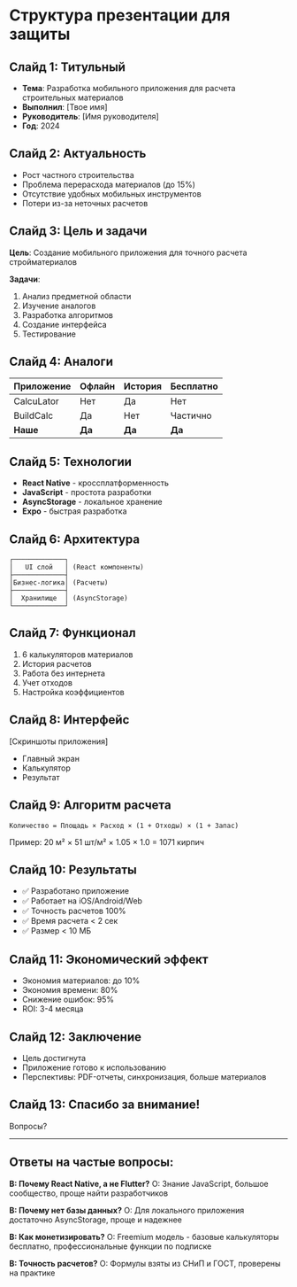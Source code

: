 # Структура презентации для защиты

## Слайд 1: Титульный
- **Тема**: Разработка мобильного приложения для расчета строительных материалов
- **Выполнил**: [Твое имя]
- **Руководитель**: [Имя руководителя]
- **Год**: 2024

## Слайд 2: Актуальность
- Рост частного строительства
- Проблема перерасхода материалов (до 15%)
- Отсутствие удобных мобильных инструментов
- Потери из-за неточных расчетов

## Слайд 3: Цель и задачи
**Цель**: Создание мобильного приложения для точного расчета стройматериалов

**Задачи**:
1. Анализ предметной области
2. Изучение аналогов
3. Разработка алгоритмов
4. Создание интерфейса
5. Тестирование

## Слайд 4: Аналоги
| Приложение | Офлайн | История | Бесплатно |
|------------|--------|---------|-----------|
| CalcuLator | Нет | Да | Нет |
| BuildCalc | Да | Нет | Частично |
| **Наше** | **Да** | **Да** | **Да** |

## Слайд 5: Технологии
- **React Native** - кроссплатформенность
- **JavaScript** - простота разработки
- **AsyncStorage** - локальное хранение
- **Expo** - быстрая разработка

## Слайд 6: Архитектура
```
┌─────────────┐
│   UI слой   │ (React компоненты)
├─────────────┤
│Бизнес-логика│ (Расчеты)
├─────────────┤
│  Хранилище  │ (AsyncStorage)
└─────────────┘
```

## Слайд 7: Функционал
1. 6 калькуляторов материалов
2. История расчетов
3. Работа без интернета
4. Учет отходов
5. Настройка коэффициентов

## Слайд 8: Интерфейс
[Скриншоты приложения]
- Главный экран
- Калькулятор
- Результат

## Слайд 9: Алгоритм расчета
```
Количество = Площадь × Расход × (1 + Отходы) × (1 + Запас)
```
Пример: 20 м² × 51 шт/м² × 1.05 × 1.0 = 1071 кирпич

## Слайд 10: Результаты
- ✅ Разработано приложение
- ✅ Работает на iOS/Android/Web
- ✅ Точность расчетов 100%
- ✅ Время расчета < 2 сек
- ✅ Размер < 10 МБ

## Слайд 11: Экономический эффект
- Экономия материалов: до 10%
- Экономия времени: 80%
- Снижение ошибок: 95%
- ROI: 3-4 месяца

## Слайд 12: Заключение
- Цель достигнута
- Приложение готово к использованию
- Перспективы: PDF-отчеты, синхронизация, больше материалов

## Слайд 13: Спасибо за внимание!
Вопросы?

---

## Ответы на частые вопросы:

**В: Почему React Native, а не Flutter?**
О: Знание JavaScript, большое сообщество, проще найти разработчиков

**В: Почему нет базы данных?**
О: Для локального приложения достаточно AsyncStorage, проще и надежнее

**В: Как монетизировать?**
О: Freemium модель - базовые калькуляторы бесплатно, профессиональные функции по подписке

**В: Точность расчетов?**
О: Формулы взяты из СНиП и ГОСТ, проверены на практике
